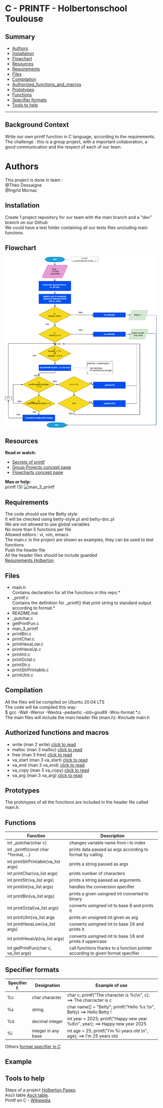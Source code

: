 # **C - PRINTF - Holbertonschool Toulouse**


## **Summary**
* [Authors](#authors)  
* [Installation](#installation)   
* [Flowchart](#flowchart)  
* [Resources](#resources)  
* [Requirements](#requirements)  
* [Files](#files)
* [Compilation](#compilation)
* [Authorized_functions_and_macros](#authorized_functions_and_macros)  
* [Prototypes](#prototypes)
* [Functions](#functions)
* [Specifier formats](#specifier-formats)
* [Tools to help](#tools-to-help)  
  
--------------------------  


## **Background Context**
Write our own printf function in C language, according to the requirements.  
The challenge : this is a group project, with a important collaboration, a good communication and the respect of each of our team.   


# **Authors**
This project is done in team :  
@Théo Dessaigne  
@Ingrid Mornac


## **Installation**
Create 1 project repository for our team with the main branch and a "dev" branch on our Github  
We could have a test folder containing all our tests files uncluding main functons.


## **Flowchart**
![Flowchart of the printf](https://github.com/Theo-D/holbertonschool-printf/blob/main/Image/Flowchart%20Printf.drawio%20(1).png)


## **Resources**
**Read or watch:**  
- [Secrets of printf](https://github.com/Theo-D/holbertonschool-printf/blob/main/Image/Secrets%20of%20printf.pdf)  
- [Group Projects concept page](https://github.com/Theo-D/holbertonschool-printf/blob/main/Image/Group%20project.pdf)  
- [Flowcharts concept page](https://github.com/Theo-D/holbertonschool-printf/blob/main/Image/Flowcharts%20concept%20page.pdf)  


**Man or help:**  
printf (3) ![man_3_printf](https://github.com/Theo-D/holbertonschool-printf/blob/main/man_3_printf)  


## **Requirements**
The code should use the Betty style.  
It will be checked using betty-style.pl and betty-doc.pl  
We are not allowed to use global variables  
No more than 5 functions per file  
Allowed editors : vi, vim, emacs  
The main.c in the project are shown as examples, they can be used to test functions  
Push the header file  
All the header files should be include guarded  
[Requirements Holberton](https://github.com/Theo-D/holbertonschool-printf/blob/main/Image/Requirements_printf.pdf)  


## **Files**
- main.h    
Contains declaration for all the functions in this repo.*  
- _printf.c    
Contains the definition for _printf() that print string to standard output according to format.*
- README.md  
- _putchar.c  
- getPrintFun.c  
- man_3_printf  
- printBin.c  
- printChar.c  
- printHexaLow.c  
- printHexaUp.c  
- printInt.c  
- printOctal.c  
- printStr.c  
- printStrPrintable.c  
- printUInt.c  


## **Compilation**
All the files will be compiled on Ubuntu 20.04 LTS  
The code will be compiled this way:  
$ gcc -Wall -Werror -Wextra -pedantic -std=gnu89 -Wno-format *.c  
The main files will include the main header file (main.h): #include main.h  


## **Authorized functions and macros**
- write (man 2 write) [click to read](https://www.man7.org/linux/man-pages/man2/write.2.html)  
- malloc (man 3 malloc) [click to read](https://www.man7.org/linux/man-pages/man3/malloc.3.html)  
- free (man 3 free) [click to read](https://www.man7.org/linux/man-pages/man1/free.1.html)  
- va_start (man 3 va_start) [click to read](https://fr.manpages.org/va_start/3)  
- va_end (man 3 va_end) [click to read](https://fr.manpages.org/va_end/3)  
- va_copy (man 3 va_copy) [click to read](https://fr.manpages.org/va_copy/3)  
- va_arg (man 3 va_arg) [click to read](https://fr.manpages.org/va_arg/3)


## **Prototypes**
The prototypes of all the functions are included in the header file called main.h.  


## **Functions**
|Function | Description |
|---------|-------------|
|int _putchar(char c) | changes variable name from i to index |
|int _printf(const char *format, ...) | prints data passed as args according to format by calling |
|int printStrPrintable(va_list args) | prints a string passed as args |
|int printChar(va_list args) | prints number of characters |
|int printStr(va_list args) | prints a string passed as arguments |  
|int printInt(va_list args) | handles the conversion specifier |
|int printBin(va_list args) | prints a given usingned int converted to binary |
|int printOctal(va_list args) | converts usingned int to base 8 and prints it |
|int printUInt(va_list args | prints an unsigned int given as arg |
|int printHexaLow(va_list args) | converts usingned int to base 16 and prints it |
|int printHexaUp(va_list args) | converts usingned int to base 16 and prints it uppercase |
|int getPrintFun(char c, va_list args) | call functions thanks to a function pointer according to given format specifier |


## **Specifier formats**
|Specifier f.|   Designation       | Example of use| 
|------------|---------------------|---------------|
|%c          | char character      | char c; printf("The character is %c\n", c); ==> The charracter is c |
|%s          | string              | char name[] = "Betty"; printf("Hello %s !\n", Betty) ==> Hello Betty ! |
|%d          | decimal integer     | int year = 2025; printf("Happy new year %d\n", year); ==> Happy new year 2025 |
|%i          | integer in any base | int age = 25; printf("I'm %i years old \n", age); ==> I'm 25 years old |  
Others [format specifier in C](https://www.bing.com/images/search?view=detailV2&ccid=k%2bt%2frOsh&id=DB38FDA226ABC0F704EBE53C555EB027A93AE3BD&thid=OIP.k-t_rOsh7LhzS5FU_WicxAHaEK&mediaurl=https%3a%2f%2fcdn.shortpixel.ai%2fclient%2fq_glossy%2cret_img%2cw_1536%2ch_864%2fhttps%3a%2f%2fcodewindow.in%2fwp-content%2fuploads%2f2021%2f03%2fScreenshot-99-1536x864.png&cdnurl=https%3a%2f%2fth.bing.com%2fth%2fid%2fR.93eb7faceb21ecb8734b9154fd689cc4%3frik%3dveM6qSewXlU85Q%26pid%3dImgRaw%26r%3d0&exph=864&expw=1536&q=tableau+des+sp%c3%a9cifier+format+inc&simid=608015319718960468&FORM=IRPRST&ck=67AB991A421359E6247497FA704FF95D&selectedIndex=0&itb=0&idpp=overlayview&ajaxhist=0&ajaxserp=0)


## **Example**


## **Tools to help**
Steps of a project [Holberton Pages](https://github.com/Theo-D/holbertonschool-printf/blob/main/Image/Approching%20project.pdf).  
Ascii table [Ascii table](https://computersciencewiki.org/images/3/3d/Ascii_table.png).  
Printf en C - [Wikipedia](https://fr.wikipedia.org/wiki/Printf#C).

